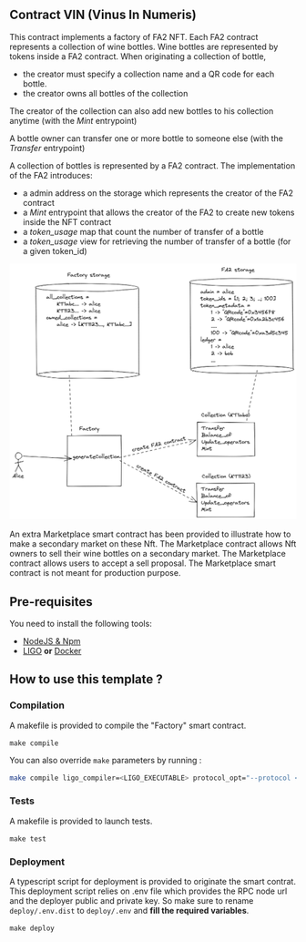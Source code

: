## Contract VIN (Vinus In Numeris)

This contract implements a factory of FA2 NFT. Each FA2 contract represents a collection of wine bottles. Wine bottles are represented by tokens inside a FA2 contract.
When originating a collection of bottle,

- the creator must specify a collection name and a QR code for each bottle.
- the creator owns all bottles of the collection

The creator of the collection can also add new bottles to his collection anytime (with the _Mint_ entrypoint)

A bottle owner can transfer one or more bottle to someone else (with the _Transfer_ entrypoint)

A collection of bottles is represented by a FA2 contract. The implementation of the FA2 introduces:

- a admin address on the storage which represents the creator of the FA2 contract
- a _Mint_ entrypoint that allows the creator of the FA2 to create new tokens inside the NFT contract
- a _token_usage_ map that count the number of transfer of a bottle
- a _token_usage_ view for retrieving the number of transfer of a bottle (for a given token_id)

![](assets/wine_factory.png)

An extra Marketplace smart contract has been provided to illustrate how to make a secondary market on these Nft. The Marketplace contract allows Nft owners to sell their wine bottles on a secondary market. The Marketplace contract allows users to accept a sell proposal.
The Marketplace smart contract is not meant for production purpose.

## Pre-requisites

You need to install the following tools:

- [NodeJS & Npm](https://nodejs.org/en/download/)
- [LIGO](https://ligolang.org/docs/intro/installation/) **or** [Docker](https://docs.docker.com/get-docker/)

## How to use this template ?

### Compilation

A makefile is provided to compile the "Factory" smart contract.

```
make compile
```

You can also override `make` parameters by running :

```sh
make compile ligo_compiler=<LIGO_EXECUTABLE> protocol_opt="--protocol <PROTOCOL>"
```

### Tests

A makefile is provided to launch tests.

```
make test
```

### Deployment

A typescript script for deployment is provided to originate the smart contrat. This deployment script relies on .env file which provides the RPC node url and the deployer public and private key.
So make sure to rename `deploy/.env.dist` to `deploy/.env` and **fill the required variables**.

```
make deploy
```
